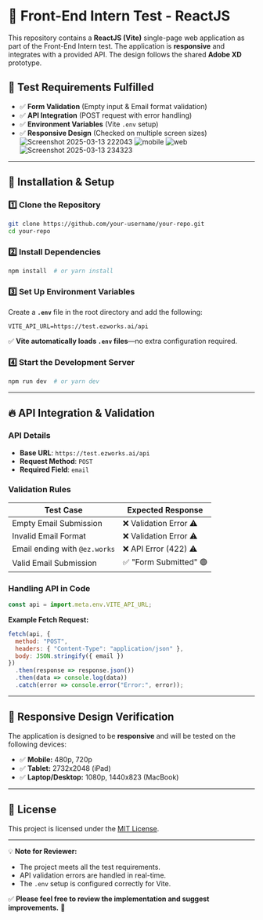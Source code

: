 # 📌 Front-End Intern Test - ReactJS

This repository contains a **ReactJS (Vite)** single-page web application as part of the Front-End Intern test. The application is **responsive** and integrates with a provided API. The design follows the shared **Adobe XD** prototype.

## 📜 Test Requirements Fulfilled
- ✅ **Form Validation** (Empty input & Email format validation)
- ✅ **API Integration** (POST request with error handling)
- ✅ **Environment Variables** (Vite `.env` setup)
- ✅ **Responsive Design** (Checked on multiple screen sizes)
![Screenshot 2025-03-13 222043](https://github.com/user-attachments/assets/f450796a-d670-4eb8-a900-440ce56a10cf)
![mobile](https://github.com/user-attachments/assets/6cffcf00-3ae5-4bae-8c09-31ab9335e2c0)
![web](https://github.com/user-attachments/assets/0c7261c6-8123-4fd8-b63f-78ded61ca66f)
![Screenshot 2025-03-13 234323](https://github.com/user-attachments/assets/99f1a1b8-d96a-4134-a6ca-64c50fd1ec3f)


---

## 🚀 Installation & Setup

### **1️⃣ Clone the Repository**
```sh
git clone https://github.com/your-username/your-repo.git
cd your-repo
```

### **2️⃣ Install Dependencies**
```sh
npm install  # or yarn install
```

### **3️⃣ Set Up Environment Variables**
Create a **`.env`** file in the root directory and add the following:
```env
VITE_API_URL=https://test.ezworks.ai/api
```

✅ **Vite automatically loads `.env` files**—no extra configuration required.

### **4️⃣ Start the Development Server**
```sh
npm run dev  # or yarn dev
```

---

## 🔥 API Integration & Validation
### **API Details**
- **Base URL**: `https://test.ezworks.ai/api`
- **Request Method**: `POST`
- **Required Field**: `email`

### **Validation Rules**
| Test Case                   | Expected Response        |
|----------------------------|-------------------------|
| Empty Email Submission     | ❌ Validation Error ⚠   |
| Invalid Email Format       | ❌ Validation Error ⚠   |
| Email ending with `@ez.works` | ❌ API Error (422) ⚠ |
| Valid Email Submission     | ✅ "Form Submitted" 🟢 |

### **Handling API in Code**
```js
const api = import.meta.env.VITE_API_URL;
```

**Example Fetch Request:**
```js
fetch(api, {
  method: "POST",
  headers: { "Content-Type": "application/json" },
  body: JSON.stringify({ email })
})
  .then(response => response.json())
  .then(data => console.log(data))
  .catch(error => console.error("Error:", error));
```

---

## 📱 Responsive Design Verification
The application is designed to be **responsive** and will be tested on the following devices:
- ✅ **Mobile:** 480p, 720p
- ✅ **Tablet:** 2732x2048 (iPad)
- ✅ **Laptop/Desktop:** 1080p, 1440x823 (MacBook)

---

## 📜 License
This project is licensed under the [MIT License](LICENSE).

---

💡 **Note for Reviewer:**
- The project meets all the test requirements.
- API validation errors are handled in real-time.
- The `.env` setup is configured correctly for Vite.

✅ **Please feel free to review the implementation and suggest improvements.** 🚀


